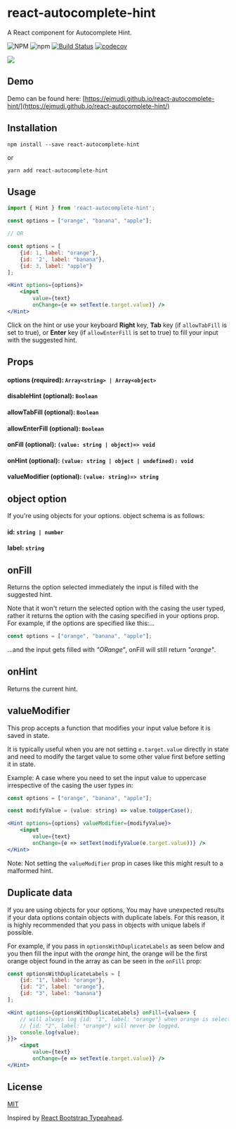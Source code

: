 # react-autocomplete-hint
A React component for Autocomplete Hint.

![NPM](https://img.shields.io/npm/l/react-autocomplete-hint)
![npm](https://img.shields.io/npm/v/react-autocomplete-hint)
[![Build Status](https://travis-ci.com/ejmudi/react-autocomplete-hint.svg?branch=master)](https://travis-ci.com/ejmudi/react-autocomplete-hint)
[![codecov](https://codecov.io/gh/ejmudi/react-autocomplete-hint/graph/badge.svg)](https://codecov.io/gh/ejmudi/react-autocomplete-hint)

![](demo/demo.gif)


## Demo

Demo can be found here: [https://ejmudi.github.io/react-autocomplete-hint/](https://ejmudi.github.io/react-autocomplete-hint/)


## Installation
```
npm install --save react-autocomplete-hint
```
or
```
yarn add react-autocomplete-hint
```


## Usage
```jsx
import { Hint } from 'react-autocomplete-hint';

const options = ["orange", "banana", "apple"];

// OR

const options = [
    {id: 1, label: "orange"}, 
    {id: '2', label: "banana"}, 
    {id: 3, label: "apple"}
];

<Hint options={options}>
    <input
        value={text}
        onChange={e => setText(e.target.value)} />
</Hint>

```

Click on the hint or use your keyboard **Right** key, **Tab** key (if `allowTabFill` is set to true), or **Enter** key (if `allowEnterFill` is set to true) to fill your input with the suggested hint.


## Props

#### options (required): `Array<string> | Array<object>`

#### disableHint (optional): `Boolean`

#### allowTabFill (optional): `Boolean`

#### allowEnterFill (optional): `Boolean`

#### onFill (optional): `(value: string | object)=> void`

#### onHint (optional): `(value: string | object | undefined): void`

#### valueModifier (optional): `(value: string)=> string`


## object option
If you're using objects for your options. object schema is as follows:

#### id: `string | number`
#### label: `string`


## onFill
Returns the option selected immediately the input is filled with the suggested hint. 

Note that it won't return the selected option with the casing the user typed, rather it returns the option with the casing specified in your options prop. For example, if the options are specified like this:...

```jsx
const options = ["orange", "banana", "apple"];
```
...and the input gets filled with *"ORange"*, onFill will still return *"orange"*.


## onHint
Returns the current hint.


## valueModifier
This prop accepts a function that modifies your input value before it is saved in state.

It is typically useful when you are not setting `e.target.value` directly in state and need to modify the target value to 
some other value first before setting it in state.

Example: A case where you need to set the input value to uppercase irrespective of the casing the user types in:

```jsx
const options = ["orange", "banana", "apple"];

const modifyValue = (value: string) => value.toUpperCase();

<Hint options={options} valueModifier={modifyValue}>
    <input
        value={text}
        onChange={e => setText(modifyValue(e.target.value))} />
</Hint>
```
Note: Not setting the `valueModifier` prop in cases like this might result to a malformed hint.


## Duplicate data
If you are using objects for your options, You may have unexpected results if your data options contain objects with duplicate labels. For this reason, it is highly recommended that you pass in objects with unique labels if possible.

For example, if you pass in `optionsWithDuplicateLabels` as seen below and you then fill the input with the *orange* hint, the orange will be the first orange object found in the array as can be seen in the `onFill` prop:

```jsx
const optionsWithDuplicateLabels = [
    {id: "1", label: "orange"},
    {id: "2", label: "orange"},
    {id: "3", label: "banana"}
];

<Hint options={optionsWithDuplicateLabels} onFill={value=> {
    // will always log {id: "1", label: "orange"} when orange is selected
    // {id: "2", label: "orange"} will never be logged.
    console.log(value);
}}>
    <input
        value={text}
        onChange={e => setText(e.target.value)} />
</Hint>

```


## License
[MIT](LICENSE)

Inspired by [React Bootstrap Typeahead](https://github.com/ericgio/react-bootstrap-typeahead).

